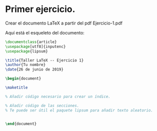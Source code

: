 # Primer ejercicio.

Crear el documento LaTeX a partir del pdf Ejercicio-1.pdf

Aquí está el esqueleto del documento:

```latex
\documentclass{article}
\usepackage[utf8]{inputenc}
\usepackage{lipsum}

\title{Taller LaTeX -- Ejercicio 1}
\author{Tu nombre}
\date{26 de junio de 2019}

\begin{document}

\maketitle

% Añadir código necesario para crear un índice.

% Añadir código de las secciones.
% Te puede ser útil el paquete lipsum para añadir texto aleatorio.


\end{document}
```
